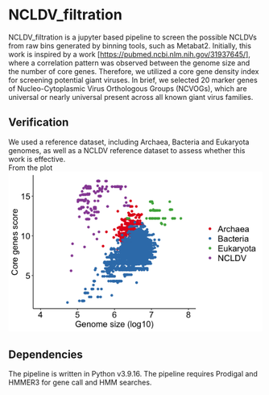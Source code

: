 # NCLDV_filtration
NCLDV_filtration is a jupyter based pipeline to screen the possible NCLDVs from raw bins generated by binning tools, such as Metabat2.
Initially, this work is inspired by a work [https://pubmed.ncbi.nlm.nih.gov/31937645/], where a correlation pattern was observed between the genome size and the number of core genes.
Therefore, we utilized a core gene density index for screening potential giant viruses. In brief, we selected 20 marker genes of Nucleo-Cytoplasmic Virus Orthologous Groups (NCVOGs), which are universal or nearly universal present across all known giant virus families.

## Verification
We used a reference dataset, including Archaea, Bacteria and Eukaryota genomes, as well as a NCLDV reference dataset to assess whether this work is effective.  
From the plot  
![Varification](./images/score_genome_dot.tiff)  


## Dependencies
The pipeline is written in Python v3.9.16.
The pipeline requires Prodigal and HMMER3 for gene call and HMM searches.

